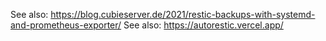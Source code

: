 See also: https://blog.cubieserver.de/2021/restic-backups-with-systemd-and-prometheus-exporter/
See also: https://autorestic.vercel.app/
